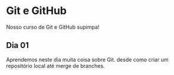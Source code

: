 # Git e GitHub

Nosso curso de Git e GitHub supimpa!

## Dia 01

Aprendemos neste dia muita coisa sobre Git.
desde como criar um repositório local até merge de branches.
